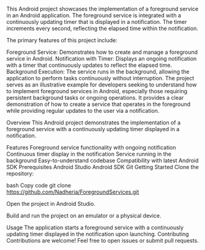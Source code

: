 This Android project showcases the implementation of a foreground service in an Android application. The foreground service is integrated with a continuously updating timer that is displayed in a notification. The timer increments every second, reflecting the elapsed time within the notification.

The primary features of this project include:

Foreground Service: Demonstrates how to create and manage a foreground service in Android.
Notification with Timer: Displays an ongoing notification with a timer that continuously updates to reflect the elapsed time.
Background Execution: The service runs in the background, allowing the application to perform tasks continuously without interruption.
The project serves as an illustrative example for developers seeking to understand how to implement foreground services in Android, especially those requiring persistent background tasks or ongoing operations. It provides a clear demonstration of how to create a service that operates in the foreground while providing regular updates to the user via a notification.


Overview
This Android project demonstrates the implementation of a foreground service with a continuously updating timer displayed in a notification.

Features
Foreground service functionality with ongoing notification
Continuous timer display in the notification
Service running in the background
Easy-to-understand codebase
Compatibility with latest Android SDK
Prerequisites
Android Studio
Android SDK
Git
Getting Started
Clone the repository:

bash
Copy code
git clone https://github.com/Nadheria/ForegroundServices.git

Open the project in Android Studio.

Build and run the project on an emulator or a physical device.

Usage
The application starts a foreground service with a continuously updating timer displayed in the notification upon launching.
Contributing
Contributions are welcome! Feel free to open issues or submit pull requests.
